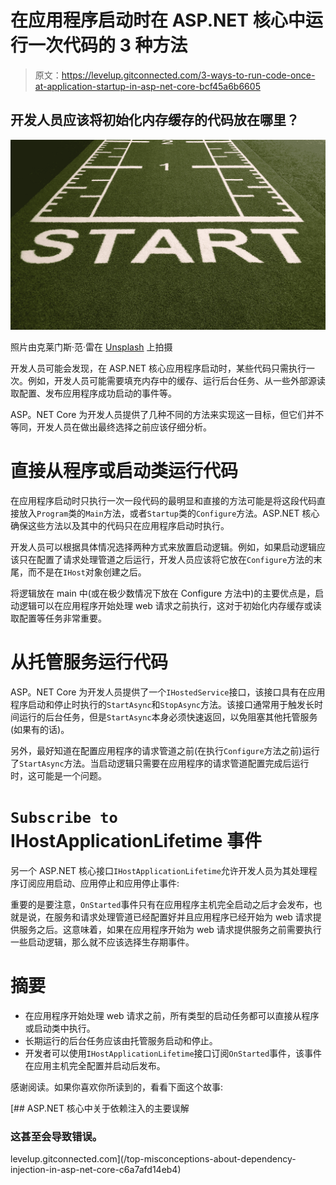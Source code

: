 # 在应用程序启动时在 ASP.NET 核心中运行一次代码的 3 种方法

> 原文：<https://levelup.gitconnected.com/3-ways-to-run-code-once-at-application-startup-in-asp-net-core-bcf45a6b6605>

## 开发人员应该将初始化内存缓存的代码放在哪里？

![](img/e165fdc273c74342eb7b2fb6b5fad192.png)

照片由克莱门斯·范·雷在 [Unsplash](https://unsplash.com?utm_source=medium&utm_medium=referral) 上拍摄

开发人员可能会发现，在 ASP.NET 核心应用程序启动时，某些代码只需执行一次。例如，开发人员可能需要填充内存中的缓存、运行后台任务、从一些外部源读取配置、发布应用程序成功启动的事件等。

ASP。NET Core 为开发人员提供了几种不同的方法来实现这一目标，但它们并不等同，开发人员在做出最终选择之前应该仔细分析。

# 直接从程序或启动类运行代码

在应用程序启动时只执行一次一段代码的最明显和直接的方法可能是将这段代码直接放入`Program`类的`Main`方法，或者`Startup`类的`Configure`方法。ASP.NET 核心确保这些方法以及其中的代码只在应用程序启动时执行。

开发人员可以根据具体情况选择两种方式来放置启动逻辑。例如，如果启动逻辑应该只在配置了请求处理管道之后运行，开发人员应该将它放在`Configure`方法的末尾，而不是在`IHost`对象创建之后。

将逻辑放在 main 中(或在极少数情况下放在 Configure 方法中)的主要优点是，启动逻辑可以在应用程序开始处理 web 请求之前执行，这对于初始化内存缓存或读取配置等任务非常重要。

# 从托管服务运行代码

ASP。NET Core 为开发人员提供了一个`IHostedService`接口，该接口具有在应用程序启动和停止时执行的`StartAsync`和`StopAsync`方法。该接口通常用于触发长时间运行的后台任务，但是`StartAsync`本身必须快速返回，以免阻塞其他托管服务(如果有的话)。

另外，最好知道在配置应用程序的请求管道之前(在执行`Configure`方法之前)运行了`StartAsync`方法。当启动逻辑只需要在应用程序的请求管道配置完成后运行时，这可能是一个问题。

# `Subscribe to` IHostApplicationLifetime 事件

另一个 ASP.NET 核心接口`IHostApplicationLifetime`允许开发人员为其处理程序订阅应用启动、应用停止和应用停止事件:

重要的是要注意，`OnStarted`事件只有在应用程序主机完全启动之后才会发布，也就是说，在服务和请求处理管道已经配置好并且应用程序已经开始为 web 请求提供服务之后。这意味着，如果在应用程序开始为 web 请求提供服务之前需要执行一些启动逻辑，那么就不应该选择生存期事件。

# 摘要

*   在应用程序开始处理 web 请求之前，所有类型的启动任务都可以直接从程序或启动类中执行。
*   长期运行的后台任务应该由托管服务启动和停止。
*   开发者可以使用`IHostApplicationLifetime`接口订阅`OnStarted`事件，该事件在应用主机完全配置并启动后发布。

感谢阅读。如果你喜欢你所读到的，看看下面这个故事:

[](/top-misconceptions-about-dependency-injection-in-asp-net-core-c6a7afd14eb4) [## ASP.NET 核心中关于依赖注入的主要误解

### 这甚至会导致错误。

levelup.gitconnected.com](/top-misconceptions-about-dependency-injection-in-asp-net-core-c6a7afd14eb4)